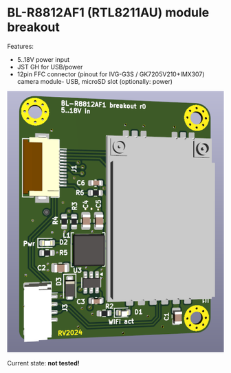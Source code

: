 # BL-R8812AF1 (RTL8211AU) module breakout

Features:
* 5..18V power input
* JST GH for USB/power
* 12pin FFC connector (pinout for IVG-G3S / GK7205V210+IMX307) camera module- USB, microSD slot (optionally: power)

![render.png](render.png)

Current state: __not tested!__
